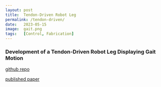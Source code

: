 ```yaml
---
layout: post
title:  Tendon-Driven Robot Leg
permalink: /tendon-driven/
date:   2023-05-15
image:  gait.png
tags:   [Control, Fabrication]
---
```

### Development of a Tendon-Driven Robot Leg Displaying Gait Motion

[github repo](https://github.com/ashwath-karthikeyan/robot-leg)

[published paper](https://ieeexplore.ieee.org/document/10452656)